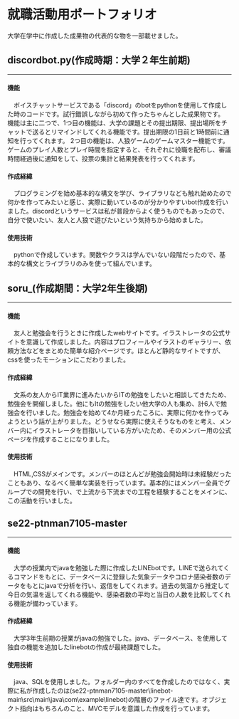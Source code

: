 # 就職活動用ポートフォリオ
大学在学中に作成した成果物の代表的な物を一部載せました。    
 
 
 
## discordbot.py(作成時期：大学２年生前期)
***
#### 機能
　ボイスチャットサービスである「discord」のbotをpythonを使用して作成した時のコードです。試行錯誤しながら初めて作ったちゃんとした成果物です。
機能は主に二つで、1つ目の機能は、大学の課題とその提出期限、提出場所をチャットで送るとリマインドしてくれる機能です。提出期限の1日前と1時間前に通知を行ってくれます。
2つ目の機能は、人狼ゲームのゲームマスター機能です。ゲームのプレイ人数とプレイ時間を指定すると、それぞれに役職を配布し、審議時間経過後に通知をして、投票の集計と結果発表を行ってくれます。
 
#### 作成経緯
　プログラミングを始め基本的な構文を学び、ライブラリなども触れ始めたので何かを作ってみたいと感じ、実際に動いているのが分かりやすいbot作成を行いました。discordというサービスは私が普段からよく使うものでもあったので、自分で使いたい、友人と人狼で遊びたいという気持ちから始めました。
 
#### 使用技術
　pythonで作成しています。関数やクラスは学んでいない段階だったので、基本的な構文とライブラリのみを使って組んでいます。    
 
 
 
 
## soru_(作成期間：大学2年生後期)
***
#### 機能
　友人と勉強会を行うときに作成したwebサイトです。イラストレータの公式サイトを意識して作成しました。内容はプロフィールやイラストのギャラリー、依頼方法などをまとめた簡単な紹介ページです。ほとんど静的なサイトですが、cssを使ったモーションにこだわりました。
 
#### 作成経緯
　文系の友人からIT業界に進みたいからITの勉強をしたいと相談してきたため、勉強会を開催しました。他にもItの勉強をしたい他大学の人も集め、計6人で勉強会を行いました。勉強会を始めて4か月経ったころに、実際に何かを作ってみようという話が上がりました。どうせなら実際に使えそうなものをと考え、メンバー内にイラストレータを目指いしている方がいたため、そのメンバー用の公式ページを作成することになりました。
 
#### 使用技術
　HTML,CSSがメインです。メンバーのほとんどが勉強会開始時は未経験だったこともあり、なるべく簡単な実装を行っています。基本的にはメンバー全員でグループでの開発を行い、で上流から下流までの工程を経験することをメインに、この活動を行いました。
 
## se22-ptnman7105-master
***
#### 機能
　大学の授業内でjavaを勉強した際に作成したLINEbotです。LINEで送られてくるコマンドをもとに、データベースに登録した気象データやコロナ感染者数のデータをもとにjavaで分析を行い、返信をしてくれます。過去の気温から推定して今日の気温を返してくれる機能や、感染者数の平均と当日の人数を比較してくれる機能が備わっています。
 
#### 作成経緯
　大学3年生前期の授業がjavaの勉強でした。java、データベース、を使用して独自の機能を追加したlinebotの作成が最終課題でした。
 
#### 使用技術
　java、SQLを使用しました。フォルダー内のすべてを作成したのではなく、実際に私が作成したのは(se22-ptnman7105-master\linebot-main\src\main\java\com\example\linebot)の階層のファイル達です。オブジェクト指向はもちろんのこと、MVCモデルを意識した作成を行っています。
